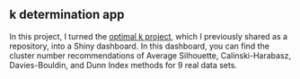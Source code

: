 ## k determination app

In this project, I turned the [optimal k project](https://github.com/ozturkfemre/optimal_k), which I previously shared as a repository, into a Shiny dashboard. In this dashboard, you can find the cluster number recommendations of Average Silhouette, Calinski-Harabasz, Davies-Bouldin, and Dunn Index methods for 9 real data sets. 